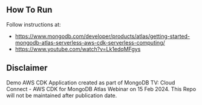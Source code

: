 ## How To Run
Follow instructions at: 
* https://www.mongodb.com/developer/products/atlas/getting-started-mongodb-atlas-serverless-aws-cdk-serverless-computing/
* https://www.youtube.com/watch?v=Lk1edqMFgys 

## Disclaimer

Demo AWS CDK Application created as part of MongoDB TV: Cloud Connect - AWS CDK for MongoDB Atlas Webinar on 15 Feb 2024. This Repo will not be maintained after publication date. 
